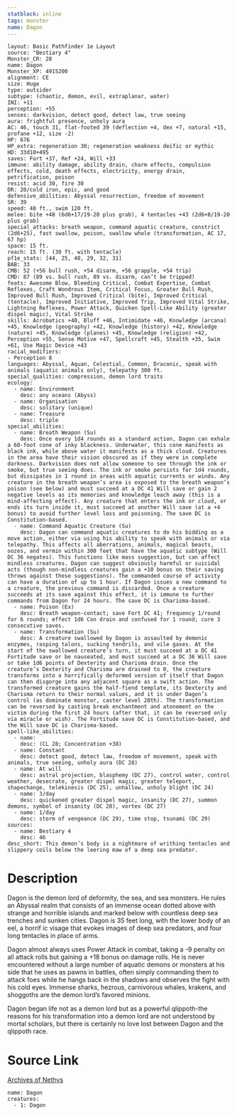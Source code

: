 ```yaml
---
statblock: inline
tags: monster
name: Dagon
---
```

```statblock
layout: Basic Pathfinder 1e Layout
source: "Bestiary 4"
Monster_CR: 28
name: Dagon
Monster_XP: 4915200
alignment: CE
size: Huge
type: outsider
subtype: (chaotic, demon, evil, extraplanar, water)
INI: +11
perception: +55
senses: darkvision, detect good, detect law, true seeing
aura: frightful presence, unholy aura
AC: 46, touch 31, flat-footed 39 (deflection +4, dex +7, natural +15, profane +12, size -2)
HP: 676
HP_extra: regeneration 30; regeneration weakness deific or mythic
HD: 33d10+495
saves: Fort +37, Ref +24, Will +33
immune: ability damage, ability drain, charm effects, compulsion effects, cold, death effects, electricity, energy drain, petrification, poison
resist: acid 30, fire 30
DR: 20/cold iron, epic, and good
defensive_abilities: Abyssal resurrection, freedom of movement
SR: 39
speed: 40 ft., swim 120 ft.
melee: bite +48 (6d6+17/19-20 plus grab), 4 tentacles +43 (2d6+8/19-20 plus grab)
special_attacks: breath weapon, command aquatic creature, constrict (2d6+25), fast swallow, poison, swallow whole (transformation, AC 17, 67 hp)
space: 15 ft.
reach: 15 ft. (30 ft. with tentacle)
pf1e_stats: [44, 25, 40, 29, 32, 31]
BAB: 33
CMB: 52 (+56 bull rush, +54 disarm, +56 grapple, +54 trip)
CMD: 87 (89 vs. bull rush, 89 vs. disarm, can’t be tripped)
feats: Awesome Blow, Bleeding Critical, Combat Expertise, Combat Reflexes, Craft Wondrous Item, Critical Focus, Greater Bull Rush, Improved Bull Rush, Improved Critical (bite), Improved Critical (tentacle), Improved Initiative, Improved Trip, Improved Vital Strike, Lightning Reflexes, Power Attack, Quicken Spell-Like Ability (greater dispel magic), Vital Strike
skills: Acrobatics +40, Bluff +46, Intimidate +46, Knowledge (arcana) +45, Knowledge (geography) +42, Knowledge (history) +42, Knowledge (nature) +45, Knowledge (planes) +45, Knowledge (religion) +42, Perception +55, Sense Motive +47, Spellcraft +45, Stealth +35, Swim +61, Use Magic Device +43
racial_modifiers:
- Perception 8
languages: Abyssal, Aquan, Celestial, Common, Draconic, speak with animals (aquatic animals only), telepathy 300 ft.
special_qualities: compression, demon lord traits
ecology:
  - name: Environment
    desc: any oceans (Abyss)
  - name: Organisation
    desc: solitary (unique)
  - name: Treasure
    desc: triple
special_abilities:
  - name: Breath Weapon (Su)
    desc: Once every 1d4 rounds as a standard action, Dagon can exhale a 60-foot cone of inky blackness. Underwater, this cone manifests as black ink, while above water it manifests as a thick cloud. Creatures in the area have their vision obscured as if they were in complete darkness. Darkvision does not allow someone to see through the ink or smoke, but true seeing does. The ink or smoke persists for 1d4 rounds, but dissipates in 1 round in areas with aquatic currents or winds. Any creature in the breath weapon’s area is exposed to the breath weapon’s poison (see below) and must succeed at a DC 41 Will save or gain 2 negative levels as its memories and knowledge leach away (this is a mind-affecting effect). Any creature that enters the ink or cloud, or ends its turn inside it, must succeed at another Will save (at a +4 bonus) to avoid further level loss and poisoning. The save DC is Constitution-based.
  - name: Command Aquatic Creature (Su)
    desc: Dagon can command aquatic creatures to do his bidding as a move action, either via using his ability to speak with animals or via telepathy. This affects all aberrations, animals, magical beasts, oozes, and vermin within 300 feet that have the aquatic subtype (Will DC 36 negates). This functions like mass suggestion, but can affect mindless creatures. Dagon can suggest obviously harmful or suicidal acts (though non-mindless creatures gain a +10 bonus on their saving throws against these suggestions). The commanded course of activity can have a duration of up to 1 hour. If Dagon issues a new command to a creature, the previous command is discarded. Once a creature succeeds at its save against this effect, it is immune to further commands from Dagon for 24 hours. The save DC is Charisma-based.
  - name: Poison (Ex)
    desc: Breath weapon-contact; save Fort DC 41; frequency 1/round for 6 rounds; effect 1d6 Con drain and confused for 1 round; cure 3 consecutive saves.
  - name: Transformation (Su)
    desc: A creature swallowed by Dagon is assaulted by demonic enzymes, rasping talons, sucking tendrils, and vile gases. At the start of the swallowed creature’s turn, it must succeed at a DC 41 Fortitude save or be nauseated, and must succeed at a DC 36 Will save or take 1d6 points of Dexterity and Charisma drain. Once the creature’s Dexterity and Charisma are drained to 0, the creature transforms into a horrifically deformed version of itself that Dagon can then disgorge into any adjacent square as a swift action. The transformed creature gains the half-fiend template, its Dexterity and Charisma return to their normal values, and it is under Dagon’s control (as dominate monster, caster level 28th). The transformation can be reversed by casting break enchantment and atonement on the victim during the first 24 hours (after that, it can be reversed only via miracle or wish). The Fortitude save DC is Constitution-based, and the Will save DC is Charisma-based.
spell-like_abilities:
  - name:
    desc: (CL 28; Concentration +38)
  - name: Constant
    desc: detect good, detect law, freedom of movement, speak with animals, true seeing, unholy aura (DC 28)
  - name: At will
    desc: astral projection, blasphemy (DC 27), control water, control weather, desecrate, greater dispel magic, greater teleport, shapechange, telekinesis (DC 25), unhallow, unholy blight (DC 24)
  - name: 3/day
    desc: quickened greater dispel magic, insanity (DC 27), summon demons, symbol of insanity (DC 28), vortex (DC 27)
  - name: 1/day
    desc: storm of vengeance (DC 29), time stop, tsunami (DC 29)
sources:
  - name: Bestiary 4
    desc: 46
desc_short: This demon’s body is a nightmare of writhing tentacles and slippery coils below the leering maw of a deep sea predator.
```
# Description
Dagon is the demon lord of deformity, the sea, and sea monsters. He rules an Abyssal realm that consists of an immense ocean dotted above with strange and horrible islands and marked below with countless deep sea trenches and sunken cities. Dagon is 35 feet long, with the lower body of an eel, a horrif ic visage that evokes images of deep sea predators, and four long tentacles in place of arms.

Dagon almost always uses Power Attack in combat, taking a -9 penalty on all attack rolls but gaining a +18 bonus on damage rolls. He is never encountered without a large number of aquatic demons or monsters at his side that he uses as pawns in battles, often simply commanding them to attack foes while he hangs back in the shadows and observes the fight with his cold eyes. Immense sharks, hezrous, carnivorous whales, krakens, and shoggoths are the demon lord’s favored minions.

Dagon began life not as a demon lord but as a powerful qlippoth-the reasons for his transformation into a demon lord are not understood by mortal scholars, but there is certainly no love lost between Dagon and the qlippoth race.
# Source Link
[Archives of Nethys](https://aonprd.com/MonsterDisplay.aspx?ItemName=Dagon)
```encounter-table
name: Dagon
creatures:
  - 1: Dagon
```
